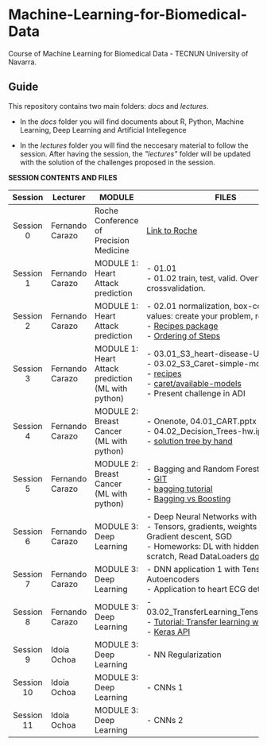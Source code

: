 # Machine-Learning-for-Biomedical-Data

Course of Machine Learning for Biomedical Data - TECNUN University of Navarra.

## Guide

This repository contains two main folders: *docs* and *lectures*.

- In the *docs* folder you will find documents about R, Python, Machine Learning, Deep Learning and Artificial Intellegence

- In the *lectures* folder you will find the neccesary material to follow the session. After having the session,  the *"lectures"* folder will be updated with the solution of the challenges proposed in the session.

**SESSION CONTENTS AND FILES**


| Session    | Lecturer | MODULE    | FILES                                                         |
| :----------------: | --- | -------------|------------------------------------------------------------------------------------------------------------------------------------------------------------------------------------------------------ |
| Session 0 | Fernando Carazo | Roche Conference of Precision Medicine | [Link to Roche](https://www.institutoroche.es/static/jornadas/archivos/programa-fjd-17-virtual.pdf) |
| Session 1  | Fernando Carazo | MODULE 1: Heart Attack prediction | - 01.01 <br> - 01.02 train, test, valid. Overfitting. crossvalidation.|
| Session 2  | Fernando Carazo | MODULE 1: Heart Attack prediction | - 02.01 normalization, box-cox, missing values: create your problem, recipes <br> - [Recipes package](https://recipes.tidymodels.org/reference/index.html) <br> - [Ordering of Steps](https://recipes.tidymodels.org/articles/Ordering.html)|
| Session 3  | Fernando Carazo | MODULE 1: Heart Attack prediction (ML with python)| - 03.01_S3_heart-disease-UCI-hw.Rmd<br> - 03.02_S3_Caret-simple-model_COX2 <br> - [recipes](https://recipes.tidymodels.org/reference/index.html)<br>- [caret/available-models](http://topepo.github.io/caret/available-models.html)   <br> - Present challenge in ADI               |
| Session 4  | Fernando Carazo | MODULE 2: Breast Cancer (ML with python) | - Onenote, 04.01_CART.pptx <br> - 04.02_Decision_Trees-hw.ipynb <br> - [solution tree by hand](https://www.cienciadedatos.net/documentos/33_arboles_de_prediccion_bagging_random_forest_boosting#Creaci%C3%B3n_paso_a_paso_de_un_%C3%A1rbol_CART)|
| Session 5  | Fernando Carazo | MODULE 2: Breast Cancer (ML with python) | - Bagging and Random Forest <br>- [GIT](http://git-scm.com/) <br>- [bagging tutorial](https://bradleyboehmke.github.io/HOML/bagging.html) <br> - [Bagging vs Boosting](https://towardsdatascience.com/ensemble-learning-bagging-boosting-3098079e5422)|
| Session 6  | Fernando Carazo | MODULE 3: Deep Learning | - Deep Neural Networks with PyTorch. <br>- Tensors, gradients, weights and biases, Gradient descent, SGD <br>- Homeworks: DL with hidden layers from scratch, Read DataLoaders [doc 06.02](lectures/session_6_Module3/06.02_linear-regression_FC_solution.ipynb)|
| Session 7  | Fernando Carazo | MODULE 3: Deep Learning | - DNN application 1 with Tensorflow. Autoencoders <br>- Application to heart ECG detection|
| Session 8  | Fernando Carazo | MODULE 3: Deep Learning | - 03.02_TransferLearning_Tensorflow.ipynb <br>- [Tutorial: Transfer learning with CNNs](https://machinelearningmastery.com/how-to-use-transfer-learning-when-developing-convolutional-neural-network-models/) <br> - [Keras API](https://keras.io/api/applications/)|
| Session 9  | Idoia Ochoa | MODULE 3: Deep Learning | - NN Regularization |
| Session 10 | Idoia Ochoa | MODULE 3: Deep Learning | - CNNs 1 |
| Session 11 | Idoia Ochoa | MODULE 3: Deep Learning | - CNNs 2 |
